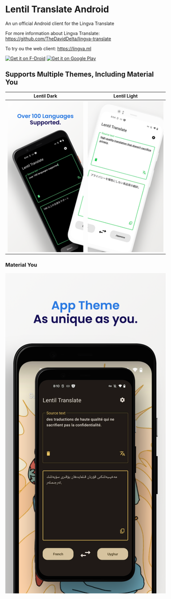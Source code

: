 # Lentil Translate Android
An un official Android client for the Lingva Translate

For more information about Lingva Translate:
https://github.com/TheDavidDelta/lingva-translate

To try ou the web client:
https://lingva.ml

[<img src="https://fdroid.gitlab.io/artwork/badge/get-it-on.png"
     alt="Get it on F-Droid"
     height="80">](https://f-droid.org/packages/dev.atajan.lingva_android)
[<img src="https://play.google.com/intl/en_us/badges/images/generic/en-play-badge.png"
     alt="Get it on Google Play"
     height="80">](https://play.google.com/store/apps/details?id=dev.atajan.lingva_android)

## Supports Multiple Themes, Including Material You
Lentil Dark | Lentil Light
:-------------------------:|:-------------------------:
![](./fastlane/metadata/android/en-US/images/phoneScreenshots/1.png)  |  ![](./fastlane/metadata/android/en-US/images/phoneScreenshots/2.png)

### Material You
![](./fastlane/metadata/android/en-US/images/phoneScreenshots/3.png)
